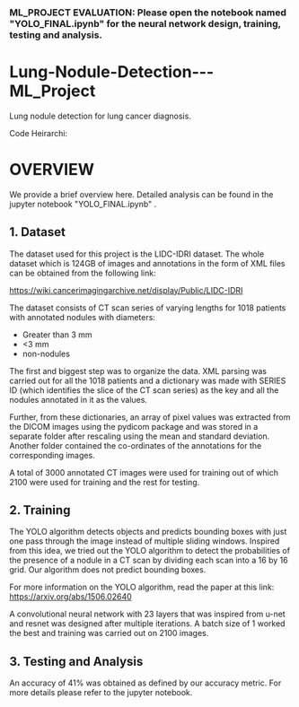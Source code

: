 ### ML_PROJECT EVALUATION: Please open the notebook named "YOLO_FINAL.ipynb" for the neural network design, training, testing and analysis. 

# Lung-Nodule-Detection---ML_Project
Lung nodule detection for lung cancer diagnosis.

Code Heirarchi: 
# OVERVIEW
We provide a brief overview here. Detailed analysis can be found in the jupyter notebook "YOLO_FINAL.ipynb" .
## 1. Dataset
The dataset used for this project is the LIDC-IDRI dataset. The whole dataset which is 124GB of images and annotations in the form of XML files can be obtained from the following link: 

https://wiki.cancerimagingarchive.net/display/Public/LIDC-IDRI

The dataset consists of CT scan series of varying lengths for 1018 patients with annotated nodules with diameters:

- Greater than 3 mm 
- <3 mm
- non-nodules

The first and biggest step was to organize the data. XML parsing was carried out for all the 1018 patients and a dictionary was made with SERIES ID (which identifies the slice of the CT scan series) as the key and all the nodules annotated in it as the values. 

Further, from these dictionaries, an array of pixel values was extracted from the DICOM images using the pydicom package and was stored in a separate folder after rescaling using the mean and standard deviation. Another folder contained the co-ordinates of the annotations for the corresponding images. 

A total of 3000 annotated CT images were used for training out of which 2100 were used for training and the rest for testing. 

## 2. Training 

The YOLO algorithm detects objects and predicts bounding boxes with just one pass through the image instead of multiple sliding windows. Inspired from this idea, we tried out the YOLO algorithm to detect the probabilities of the presence of a nodule in a CT scan by dividing each scan into a 16 by 16 grid. Our algorithm does not predict bounding boxes.

For more information on the YOLO algorithm, read the paper at this link: 
https://arxiv.org/abs/1506.02640


A convolutional neural network with 23 layers that was inspired from u-net and resnet was designed after multiple iterations. A batch size of 1 worked the best and training was carried out on 2100 images. 

## 3. Testing and Analysis 

An accuracy of 41% was obtained as defined by our accuracy metric. For more details please refer to the jupyter notebook. 

